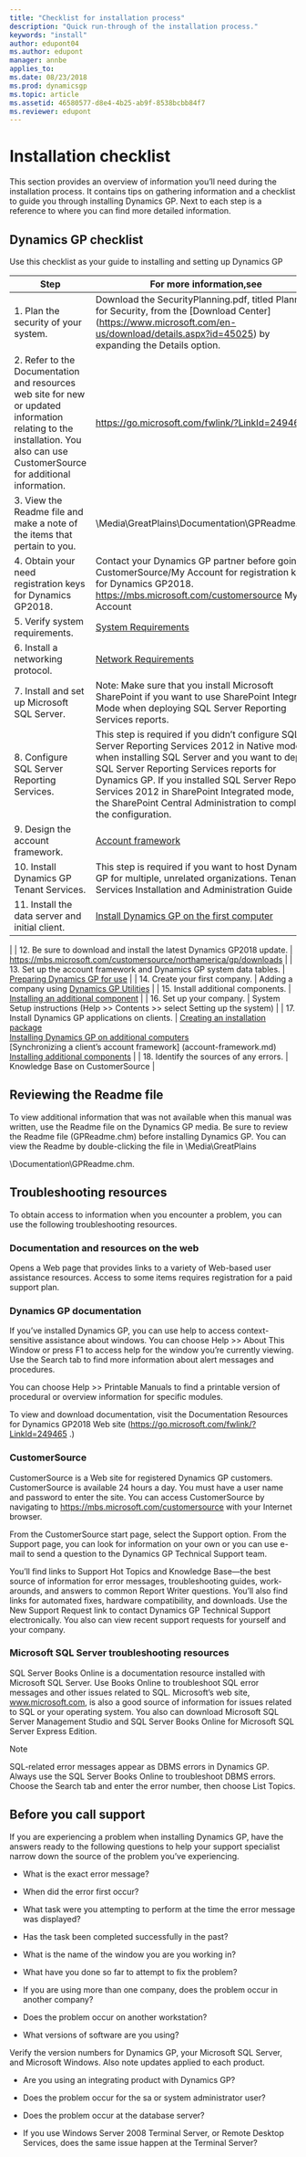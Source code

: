 ```yaml
---
title: "Checklist for installation process"
description: "Quick run-through of the installation process."
keywords: "install"
author: edupont04
ms.author: edupont
manager: annbe
applies_to: 
ms.date: 08/23/2018
ms.prod: dynamicsgp
ms.topic: article
ms.assetid: 46580577-d8e4-4b25-ab9f-8538bcbb84f7
ms.reviewer: edupont
---
```

# Installation checklist

This section provides an overview of information you’ll need during the installation process. It contains tips on gathering information and a checklist to guide you through installing Dynamics GP. Next to each step is a reference to where you can find more detailed information.

## Dynamics GP checklist

Use this checklist as your guide to installing and setting up Dynamics GP

| Step | For more information,see |
|------|--------------------------|
| 1. Plan the security of your system.  | Download the SecurityPlanning.pdf, titled Planning for Security, from the [Download Center] (https://www.microsoft.com/en-us/download/details.aspx?id=45025) by expanding the Details option.                     |
| 2. Refer to the Documentation and resources web site for new or updated information relating to the installation. You also can use CustomerSource for additional information. | <https://go.microsoft.com/fwlink/?LinkId=249465> |
| 3. View the Readme file and make a note of the items that pertain to you. | \\Media\\GreatPlains\\Documentation\\GPReadme.chm |
| 4. Obtain your need registration keys for Dynamics GP2018.   | Contact your Dynamics GP partner before going to CustomerSource/My Account for registration keys for Dynamics GP2018. <https://mbs.microsoft.com/customersource>  My Account  |
| 5. Verify system requirements. | [System Requirements](system-requirements.md)   |
| 6. Install a networking protocol.    | [Network Requirements](network-requirements.md)   |
| 7. Install and set up Microsoft SQL Server.    | Note: Make sure that you install Microsoft SharePoint if you want to use SharePoint Integrated Mode when deploying SQL Server Reporting Services reports. |
| 8. Configure SQL Server Reporting Services.  | This step is required if you didn’t configure SQL Server Reporting Services 2012 in Native mode when installing SQL Server and you want to deploy SQL Server Reporting Services reports for Dynamics GP. If you installed SQL Server Reporting Services 2012 in SharePoint Integrated mode, use the SharePoint Central Administration to complete the configuration.     |
| 9. Design the account framework.  | [Account framework](account-framework.md) |
| 10. Install Dynamics GP Tenant Services. | This step is required if you want to host Dynamics GP for multiple, unrelated organizations. Tenant Services Installation and Administration Guide  |
| 11. Install the data server and initial client.  | [Install Dynamics GP on the first computer](installing-on-first-computer.md)
|
| 12. Be sure to download and install the latest Dynamics GP2018 update.     | <https://mbs.microsoft.com/customersource/northamerica/gp/downloads>    |
| 13. Set up the account framework and Dynamics GP system data tables.  | [Preparing Dynamics GP for use](account-framework.md) |
| 14. Create your first company. | Adding a company using [Dynamics GP Utilities](using-microsoft-dynamics-utilities.md)      |
| 15. Install additional components.  | [Installing an additional component](installing-additional-components.md)  |
| 16. Set up your company. | System Setup instructions (Help &gt;&gt; Contents &gt;&gt; select Setting up the system)  |
| 17. Install Dynamics GP applications on clients.    | [Creating an installation package](creating-an-installation-package.md)</br>  [Installing Dynamics GP on additional computers](installing-on-subsequent-computers.md) </br> [Synchronizing a client’s account framework] (account-framework.md) </br> [Installing additional components](installing-additional-components.md)       |
| 18. Identify the sources of any errors. | Knowledge Base on CustomerSource  |

## Reviewing the Readme file

To view additional information that was not available when this manual was written, use the Readme file on the Dynamics GP media. Be sure to review the Readme file (GPReadme.chm) before installing Dynamics GP. You can view the Readme by double-clicking the file in \\Media\\GreatPlains

\\Documentation\\GPReadme.chm.

## Troubleshooting resources

To obtain access to information when you encounter a problem, you can use the following troubleshooting resources.

### Documentation and resources on the web

Opens a Web page that provides links to a variety of Web-based user assistance resources. Access to some items requires registration for a paid support plan.

### Dynamics GP documentation

If you’ve installed Dynamics GP, you can use help to access context- sensitive assistance about windows. You can choose Help &gt;&gt; About This Window or press F1 to access help for the window you’re currently viewing. Use the Search tab to find more information about alert messages and procedures.

You can choose Help &gt;&gt; Printable Manuals to find a printable version of procedural or overview information for specific modules.

To view and download documentation, visit the Documentation Resources for Dynamics GP2018 Web site (<https://go.microsoft.com/fwlink/?LinkId=249465> .)

### CustomerSource

CustomerSource is a Web site for registered Dynamics GP customers. CustomerSource is available 24 hours a day. You must have a user name and password to enter the site. You can access CustomerSource by navigating to <https://mbs.microsoft.com/customersource> with your Internet browser.

From the CustomerSource start page, select the Support option. From the Support page, you can look for information on your own or you can use e-mail to send a question to the Dynamics GP Technical Support team.

You’ll find links to Support Hot Topics and Knowledge Base—the best source of information for error messages, troubleshooting guides, work-arounds, and answers to common Report Writer questions. You’ll also find links for automated fixes, hardware compatibility, and downloads. Use the New Support Request link to contact Dynamics GP Technical Support electronically. You also can view recent support requests for yourself and your company.

### Microsoft SQL Server troubleshooting resources

SQL Server Books Online is a documentation resource installed with Microsoft SQL Server. Use Books Online to troubleshoot SQL error messages and other issues related to SQL. Microsoft’s web site, www.microsoft.com, is also a good source of information for issues related to SQL or your operating system. You also can download Microsoft SQL Server Management Studio and SQL Server Books Online for Microsoft SQL Server Express Edition.

> [!NOTE]
> SQL-related error messages appear as DBMS errors in Dynamics GP. Always use the SQL Server Books Online to troubleshoot DBMS errors. Choose the Search tab and enter the error number, then choose List Topics.  

## Before you call support

If you are experiencing a problem when installing Dynamics GP, have the answers ready to the following questions to help your support specialist narrow down the source of the problem you’ve experiencing.

-   What is the exact error message?

-   When did the error first occur?

-   What task were you attempting to perform at the time the error message was displayed?

-   Has the task been completed successfully in the past?

-   What is the name of the window you are you working in?

-   What have you done so far to attempt to fix the problem?

-   If you are using more than one company, does the problem occur in another company?

-   Does the problem occur on another workstation?

-   What versions of software are you using?

Verify the version numbers for Dynamics GP, your Microsoft SQL Server, and Microsoft Windows. Also note updates applied to each product.

-   Are you using an integrating product with Dynamics GP?

-   Does the problem occur for the sa or system administrator user?

-   Does the problem occur at the database server?

-   If you use Windows Server 2008 Terminal Server, or Remote Desktop Services, does the same issue happen at the Terminal Server?


